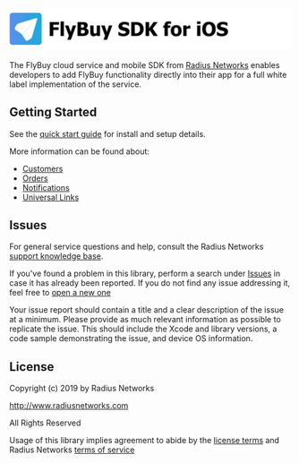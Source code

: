 ![FlyBuy SDK for iOS](readme.png)

The FlyBuy cloud service and mobile SDK from [Radius Networks][1] enables
developers to add FlyBuy functionality directly into their app for a full
white label implementation of the service.

## Getting Started

See the [quick start guide](/doc/quickstart.md) for install and setup details.

More information can be found about:

- [Customers](/doc/customer.md)
- [Orders](/doc/orders.md)
- [Notifications](/doc/notifications.md)
- [Universal Links](/doc/universal_links.md)

## Issues

For general service questions and help, consult the Radius Networks [support knowledge base][2].

If you've found a problem in this library, perform a search under [Issues][3]
in case it has already been reported. If you do not find any issue addressing
it, feel free to [open a new one][3]

Your issue report should contain a title and a clear description of the issue
at a minimum. Please provide as much relevant information as possible to
replicate the issue. This should include the Xcode and library versions, a code
sample demonstrating the issue, and device OS information.

## License

Copyright (c) 2019 by Radius Networks

http://www.radiusnetworks.com

All Rights Reserved

Usage of this library implies agreement to abide by the [license
terms](LICENSE) and Radius Networks [terms of service][4]

[1]: http://www.radiusnetworks.com/
[2]: https://radiusnetworks.zendesk.com/
[3]: https://github.com/RadiusNetworks/flybuy-ios/issues/new
[4]: http://www.radiusnetworks.com/terms_of_service.html

